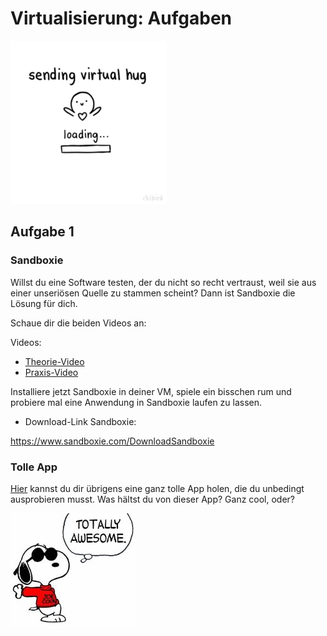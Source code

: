 # Virtualisierung: Aufgaben

![Bild](res/virtual-hug.gif)

## Aufgabe 1

### Sandboxie

Willst du eine Software testen, der du nicht so recht vertraust, weil sie aus einer unseriösen Quelle zu stammen scheint? Dann ist Sandboxie die Lösung für dich.

Schaue dir die beiden Videos an:  

Videos:

- [Theorie-Video](https://cloud.ict-bz.ch/remote.php/webdav/BLJ/41_eBooks-und-Videotrainig/Videos-diverse/Sandboxie_Theorie.mp4)
- [Praxis-Video](https://cloud.ict-bz.ch/remote.php/webdav/BLJ/41_eBooks-und-Videotrainig/Videos-diverse/Sandboxie_Praxis.mp4)

Installiere jetzt Sandboxie in deiner VM, spiele ein bisschen rum und probiere mal eine Anwendung in Sandboxie laufen zu lassen.

- Download-Link Sandboxie:

<https://www.sandboxie.com/DownloadSandboxie>

### Tolle App

[Hier](res/TolleApp.exe) kannst du dir übrigens eine ganz tolle App holen, die du unbedingt ausprobieren musst. Was hältst du von dieser App? Ganz cool, oder?

![Bild](res/snoopy.jpg)
